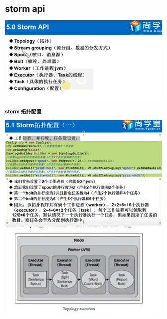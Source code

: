 # storm api

![x](../images/storm-api-01.jpg)

### storm 拓扑配置
![x](../images/storm-api-02.jpg)
![x](../images/storm-api-03.jpg)
